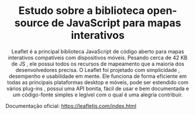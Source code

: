 <h1 align="center"> Estudo sobre a biblioteca open-source de JavaScript para mapas interativos</h1>

<p align="center">
Leaflet é a principal biblioteca JavaScript de código aberto para mapas interativos compatíveis com dispositivos móveis. Pesando cerca de 42 KB de JS , 
ele possui todos os recursos de mapeamento que a maioria dos desenvolvedores precisa.
O Leaflet foi projetado com simplicidade , desempenho e usabilidade em mente. Ele funciona de forma eficiente em todas as principais plataformas desktop e móveis, pode ser estendido com vários plug-ins , 
possui uma API bonita, fácil de usar e bem documentada e um  código-fonte simples e legível com o qual é uma alegria contribuir. </p>


Documentação oficial: https://leafletjs.com/index.html
